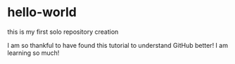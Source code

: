# hello-world
this is my first solo repository creation

I am so thankful to have found this tutorial to understand GitHub better!  I am learning so much!
